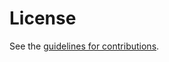 # License

See the
[guidelines for contributions](https://github.com/cabo/iot-ops/blob/main/CONTRIBUTING.md).
